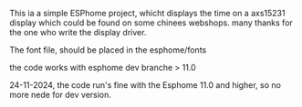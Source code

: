 This ia a simple ESPhome project, whicht displays the time on a axs15231  display which could be found on some chinees webshops. 
many thanks for the one who write the display driver.

The font file, should be placed in the esphome/fonts

the code works with esphome dev branche > 11.0

24-11-2024, the code run's fine with the Esphome 11.0 and higher, so no more nede for dev version. 

